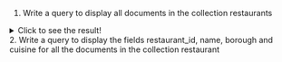 1. Write a query to display all documents in the collection restaurants
<details>
  <summary>Click to see the result!</summary>
  
  `db.restaurants.find();`
</details>
2. Write a query to display the fields restaurant_id, name, borough and cuisine for all the documents in the collection restaurant
